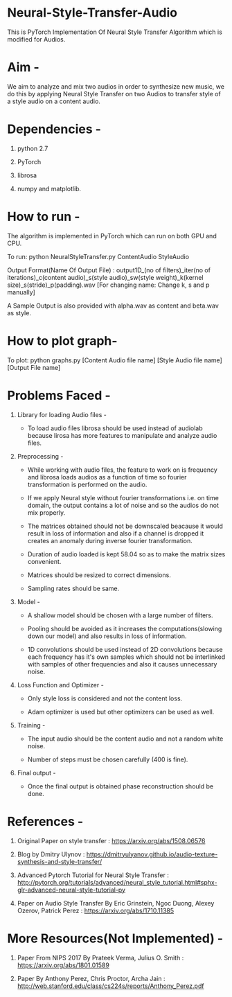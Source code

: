 # Neural-Style-Transfer-Audio

This is PyTorch Implementation Of Neural Style Transfer Algorithm which is modified for Audios.

# Aim - 

We aim to analyze and mix two audios in order to synthesize new music, we do this by applying Neural Style Transfer on two Audios to transfer style of a style audio on a content audio.

# Dependencies - 

  1. python 2.7
	
  2. PyTorch 
	
  3. librosa
	
  4. numpy and matplotlib.
	
# How to run -

  The algorithm is implemented in PyTorch which can run on both GPU and CPU.
		
  To run: python NeuralStyleTransfer.py ContentAudio StyleAudio
		
  Output Format(Name Of Output File) : output1D_(no of filters)_iter(no of iterations)_c(content audio)_s(style audio)_sw(style weight)_k(kernel size)_s(stride)_p(padding).wav
		[For changing name: Change k, s and p manually]
		
  A Sample Output is also provided with alpha.wav as content and beta.wav as style.
  
# How to plot graph-

  To plot: python graphs.py [Content Audio file name] [Style Audio file name] [Output File name]


# Problems Faced -


  1. Library for loading Audio files -
	  
	  * To load audio files librosa should be used instead of audiolab because lirosa has more features to manipulate and analyze audio files.


  2. Preprocessing - 

	  * While working with audio files, the feature to work on is frequency and librosa loads audios as a function of time so fourier transformation is performed on the audio.
	
	  * If we apply Neural style without fourier transformations i.e. on time domain, the output contains a lot of noise and so the audios do not mix properly.

	  * The matrices obtained should not be downscaled beacause it would result in loss of information and also if a channel is dropped it creates an anomaly during inverse fourier transformation.
	  
	  * Duration of audio loaded is kept 58.04 so as to make the matrix sizes convenient.

	  * Matrices should be resized to correct dimensions.
	
	  * Sampling rates should be same.


  3. Model - 

	  * A shallow model should be chosen with a large number of filters.

	  * Pooling should be avoided as it increases the computations(slowing down our model) and also results in loss of information.

	  * 1D convolutions should be used instead of 2D convolutions because each frequency has it's own samples which should not be interlinked with samples of other frequencies and also it causes unnecessary noise.


  4. Loss Function and Optimizer - 

	  * Only style loss is considered and not the content loss.
	
	  * Adam optimizer is used but other optimizers can be used as well.


  5. Training - 

	  * The input audio should be the content audio and not a random white noise.

	  * Number of steps must be chosen carefully (400 is fine).


  6. Final output - 

	  * Once the final output is obtained phase reconstruction should be done.

# References - 

  1. Original Paper on style transfer : https://arxiv.org/abs/1508.06576
	
  2. Blog by Dmitry Ulynov : https://dmitryulyanov.github.io/audio-texture-synthesis-and-style-transfer/
	
  3.  Advanced Pytorch Tutorial for Neural Style Transfer : http://pytorch.org/tutorials/advanced/neural_style_tutorial.html#sphx-glr-advanced-neural-style-tutorial-py
  
  4. Paper on Audio Style Transfer By Eric Grinstein, Ngoc Duong, Alexey Ozerov, Patrick Perez : https://arxiv.org/abs/1710.11385
  
# More Resources(Not Implemented) - 

  1. Paper From NIPS 2017 By Prateek Verma, Julius O. Smith : https://arxiv.org/abs/1801.01589
  
  2. Paper By Anthony Perez, Chris Proctor, Archa Jain : http://web.stanford.edu/class/cs224s/reports/Anthony_Perez.pdf

